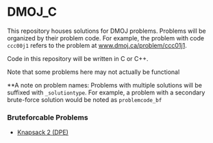 # DMOJ_C

This repository houses solutions for DMOJ problems. Problems will be organized by their problem code. For example, the problem with code `ccc00j1`
refers to the problem at www.dmoj.ca/problem/ccc01j1.

Code in this repository will be written in C or C++.

Note that some problems here may not actually be functional

**A note on problem names:
  Problems with multiple solutions will be suffixed with `_solutiontype`. For example, a problem with a secondary brute-force solution would be noted as `problemcode_bf`

### Bruteforcable Problems
  - [Knapsack 2 (DPE)](http://www.dmoj.ca/problem/dpe)
    
  
